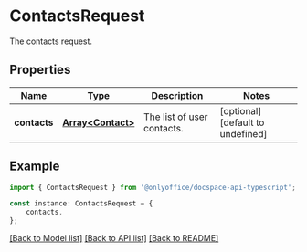 # ContactsRequest

The contacts request.

## Properties

Name | Type | Description | Notes
------------ | ------------- | ------------- | -------------
**contacts** | [**Array&lt;Contact&gt;**](Contact.md) | The list of user contacts. | [optional] [default to undefined]

## Example

```typescript
import { ContactsRequest } from '@onlyoffice/docspace-api-typescript';

const instance: ContactsRequest = {
    contacts,
};
```

[[Back to Model list]](../README.md#documentation-for-models) [[Back to API list]](../README.md#documentation-for-api-endpoints) [[Back to README]](../README.md)
